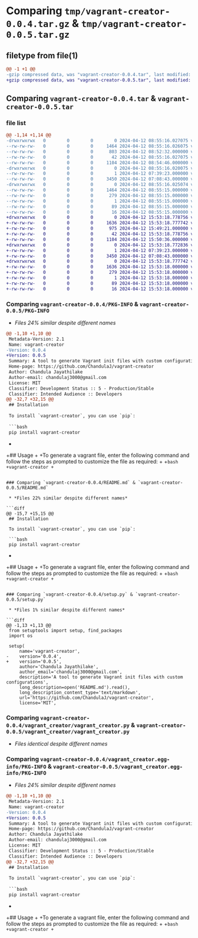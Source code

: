 # Comparing `tmp/vagrant-creator-0.0.4.tar.gz` & `tmp/vagrant-creator-0.0.5.tar.gz`

## filetype from file(1)

```diff
@@ -1 +1 @@
-gzip compressed data, was "vagrant-creator-0.0.4.tar", last modified: Fri Apr 12 08:55:16 2024, max compression
+gzip compressed data, was "vagrant-creator-0.0.5.tar", last modified: Fri Apr 12 15:53:18 2024, max compression
```

## Comparing `vagrant-creator-0.0.4.tar` & `vagrant-creator-0.0.5.tar`

### file list

```diff
@@ -1,14 +1,14 @@
-drwxrwxrwx   0        0        0        0 2024-04-12 08:55:16.027075 vagrant-creator-0.0.4/
--rw-rw-rw-   0        0        0     1464 2024-04-12 08:55:16.026075 vagrant-creator-0.0.4/PKG-INFO
--rw-rw-rw-   0        0        0      803 2024-04-12 08:52:32.000000 vagrant-creator-0.0.4/README.md
--rw-rw-rw-   0        0        0       42 2024-04-12 08:55:16.027075 vagrant-creator-0.0.4/setup.cfg
--rw-rw-rw-   0        0        0     1104 2024-04-12 08:54:46.000000 vagrant-creator-0.0.4/setup.py
-drwxrwxrwx   0        0        0        0 2024-04-12 08:55:16.020075 vagrant-creator-0.0.4/vagrant_creator/
--rw-rw-rw-   0        0        0        1 2024-04-12 07:39:23.000000 vagrant-creator-0.0.4/vagrant_creator/__init__.py
--rw-rw-rw-   0        0        0     3450 2024-04-12 07:08:43.000000 vagrant-creator-0.0.4/vagrant_creator/vagrant_creator.py
-drwxrwxrwx   0        0        0        0 2024-04-12 08:55:16.025074 vagrant-creator-0.0.4/vagrant_creator.egg-info/
--rw-rw-rw-   0        0        0     1464 2024-04-12 08:55:15.000000 vagrant-creator-0.0.4/vagrant_creator.egg-info/PKG-INFO
--rw-rw-rw-   0        0        0      279 2024-04-12 08:55:15.000000 vagrant-creator-0.0.4/vagrant_creator.egg-info/SOURCES.txt
--rw-rw-rw-   0        0        0        1 2024-04-12 08:55:15.000000 vagrant-creator-0.0.4/vagrant_creator.egg-info/dependency_links.txt
--rw-rw-rw-   0        0        0       89 2024-04-12 08:55:15.000000 vagrant-creator-0.0.4/vagrant_creator.egg-info/entry_points.txt
--rw-rw-rw-   0        0        0       16 2024-04-12 08:55:15.000000 vagrant-creator-0.0.4/vagrant_creator.egg-info/top_level.txt
+drwxrwxrwx   0        0        0        0 2024-04-12 15:53:18.778756 vagrant-creator-0.0.5/
+-rw-rw-rw-   0        0        0     1636 2024-04-12 15:53:18.777742 vagrant-creator-0.0.5/PKG-INFO
+-rw-rw-rw-   0        0        0      975 2024-04-12 15:49:21.000000 vagrant-creator-0.0.5/README.md
+-rw-rw-rw-   0        0        0       42 2024-04-12 15:53:18.778756 vagrant-creator-0.0.5/setup.cfg
+-rw-rw-rw-   0        0        0     1104 2024-04-12 15:50:36.000000 vagrant-creator-0.0.5/setup.py
+drwxrwxrwx   0        0        0        0 2024-04-12 15:53:18.772836 vagrant-creator-0.0.5/vagrant_creator/
+-rw-rw-rw-   0        0        0        1 2024-04-12 07:39:23.000000 vagrant-creator-0.0.5/vagrant_creator/__init__.py
+-rw-rw-rw-   0        0        0     3450 2024-04-12 07:08:43.000000 vagrant-creator-0.0.5/vagrant_creator/vagrant_creator.py
+drwxrwxrwx   0        0        0        0 2024-04-12 15:53:18.777742 vagrant-creator-0.0.5/vagrant_creator.egg-info/
+-rw-rw-rw-   0        0        0     1636 2024-04-12 15:53:18.000000 vagrant-creator-0.0.5/vagrant_creator.egg-info/PKG-INFO
+-rw-rw-rw-   0        0        0      279 2024-04-12 15:53:18.000000 vagrant-creator-0.0.5/vagrant_creator.egg-info/SOURCES.txt
+-rw-rw-rw-   0        0        0        1 2024-04-12 15:53:18.000000 vagrant-creator-0.0.5/vagrant_creator.egg-info/dependency_links.txt
+-rw-rw-rw-   0        0        0       89 2024-04-12 15:53:18.000000 vagrant-creator-0.0.5/vagrant_creator.egg-info/entry_points.txt
+-rw-rw-rw-   0        0        0       16 2024-04-12 15:53:18.000000 vagrant-creator-0.0.5/vagrant_creator.egg-info/top_level.txt
```

### Comparing `vagrant-creator-0.0.4/PKG-INFO` & `vagrant-creator-0.0.5/PKG-INFO`

 * *Files 24% similar despite different names*

```diff
@@ -1,10 +1,10 @@
 Metadata-Version: 2.1
 Name: vagrant-creator
-Version: 0.0.4
+Version: 0.0.5
 Summary: A tool to generate Vagrant init files with custom configurations
 Home-page: https://github.com/ChandulaJ/vagrant-creator
 Author: Chandula Jayathilake
 Author-email: chandulaj3000@gmail.com
 License: MIT
 Classifier: Development Status :: 5 - Production/Stable
 Classifier: Intended Audience :: Developers
@@ -32,7 +32,15 @@
 ## Installation
 
 To install `vagrant-creator`, you can use `pip`:
 
 ```bash
 pip install vagrant-creator
 ```
+
+## Usage
+
+To generate a vagrant file, enter the following command and follow the steps as prompted to customize the file as required:
+
+```bash
+vagrant-creator
+```
```

### Comparing `vagrant-creator-0.0.4/README.md` & `vagrant-creator-0.0.5/README.md`

 * *Files 22% similar despite different names*

```diff
@@ -15,7 +15,15 @@
 ## Installation
 
 To install `vagrant-creator`, you can use `pip`:
 
 ```bash
 pip install vagrant-creator
 ```
+
+## Usage
+
+To generate a vagrant file, enter the following command and follow the steps as prompted to customize the file as required:
+
+```bash
+vagrant-creator
+```
```

### Comparing `vagrant-creator-0.0.4/setup.py` & `vagrant-creator-0.0.5/setup.py`

 * *Files 1% similar despite different names*

```diff
@@ -1,13 +1,13 @@
 from setuptools import setup, find_packages
 import os
 
 setup(
     name='vagrant-creator',
-    version='0.0.4',
+    version='0.0.5',
     author='Chandula Jayathilake',
     author_email='chandulaj3000@gmail.com',
     description='A tool to generate Vagrant init files with custom configurations',
     long_description=open('README.md').read(),
     long_description_content_type='text/markdown',
     url='https://github.com/ChandulaJ/vagrant-creator',
     license='MIT',
```

### Comparing `vagrant-creator-0.0.4/vagrant_creator/vagrant_creator.py` & `vagrant-creator-0.0.5/vagrant_creator/vagrant_creator.py`

 * *Files identical despite different names*

### Comparing `vagrant-creator-0.0.4/vagrant_creator.egg-info/PKG-INFO` & `vagrant-creator-0.0.5/vagrant_creator.egg-info/PKG-INFO`

 * *Files 24% similar despite different names*

```diff
@@ -1,10 +1,10 @@
 Metadata-Version: 2.1
 Name: vagrant-creator
-Version: 0.0.4
+Version: 0.0.5
 Summary: A tool to generate Vagrant init files with custom configurations
 Home-page: https://github.com/ChandulaJ/vagrant-creator
 Author: Chandula Jayathilake
 Author-email: chandulaj3000@gmail.com
 License: MIT
 Classifier: Development Status :: 5 - Production/Stable
 Classifier: Intended Audience :: Developers
@@ -32,7 +32,15 @@
 ## Installation
 
 To install `vagrant-creator`, you can use `pip`:
 
 ```bash
 pip install vagrant-creator
 ```
+
+## Usage
+
+To generate a vagrant file, enter the following command and follow the steps as prompted to customize the file as required:
+
+```bash
+vagrant-creator
+```
```


